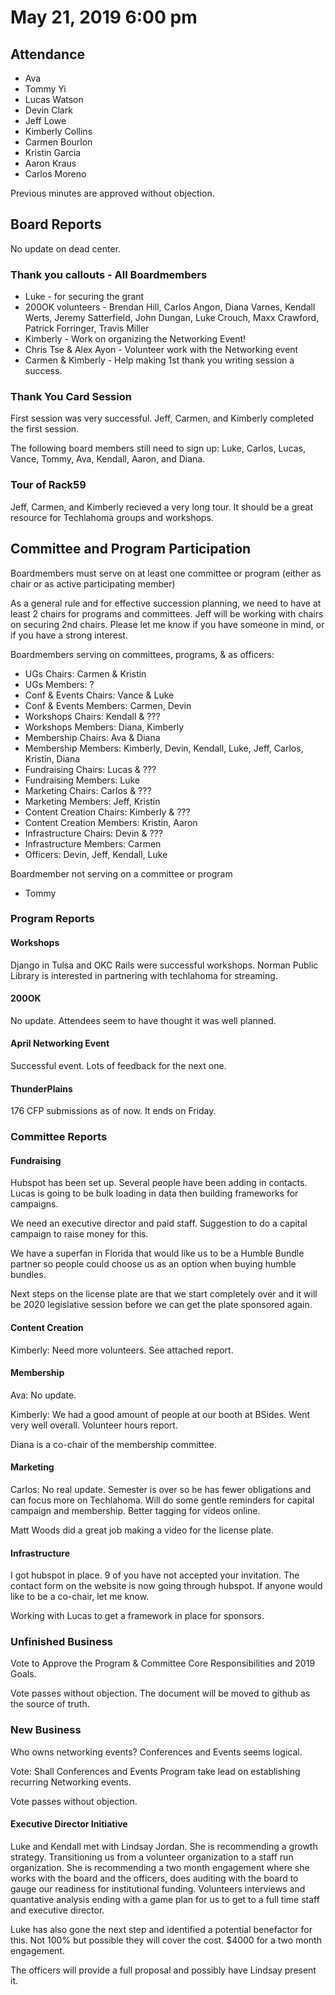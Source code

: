 # May 21, 2019 6:00 pm

## Attendance
* Ava
* Tommy Yi
* Lucas Watson
* Devin Clark
* Jeff Lowe
* Kimberly Collins
* Carmen Bourlon
* Kristin Garcia
* Aaron Kraus
* Carlos Moreno

Previous minutes are approved without objection.

## Board Reports

No update on dead center.

### Thank you callouts - All Boardmembers

* Luke - for securing the grant
* 200OK volunteers - Brendan Hill, Carlos Angon, Diana Varnes, Kendall Werts, Jeremy Satterfield, John Dungan, Luke Crouch, Maxx Crawford, Patrick Forringer, Travis Miller
* Kimberly - Work on organizing the Networking Event!
* Chris Tse & Alex Ayon - Volunteer work with the Networking event
* Carmen & Kimberly - Help making 1st thank you writing session a success.

### Thank You Card Session

First session was very successful. Jeff, Carmen, and Kimberly completed the first session.

The following board members still need to sign up: Luke, Carlos, Lucas, Vance, Tommy, Ava, Kendall, Aaron, and Diana.

### Tour of Rack59

Jeff, Carmen, and Kimberly recieved a very long tour. It should be a great resource for Techlahoma groups and workshops.

## Committee and Program Participation

Boardmembers must serve on at least one committee or program (either as chair or as active participating member)

As a general rule and for effective succession planning, we need to have at least 2 chairs for programs and committees. Jeff will be working with chairs on securing 2nd chairs. Please let me know if you have someone in mind, or if you have a strong interest.

Boardmembers serving on committees, programs, & as officers:

* UGs Chairs: Carmen & Kristin
* UGs Members: ?
* Conf & Events Chairs: Vance & Luke
* Conf & Events Members: Carmen, Devin
* Workshops Chairs: Kendall & ???
* Workshops Members: Diana, Kimberly
* Membership Chairs: Ava & Diana
* Membership Members: Kimberly, Devin, Kendall, Luke, Jeff, Carlos, Kristin, Diana
* Fundraising Chairs: Lucas & ???
* Fundraising Members: Luke
* Marketing Chairs: Carlos & ???
* Marketing Members: Jeff, Kristin
* Content Creation Chairs: Kimberly & ???
* Content Creation Members: Kristin, Aaron
* Infrastructure Chairs: Devin & ???
* Infrastructure Members: Carmen
* Officers: Devin, Jeff, Kendall, Luke

Boardmember not serving on a committee or program
* Tommy

### Program Reports

#### Workshops

Django in Tulsa and OKC Rails were successful workshops. Norman Public Library is interested in partnering with techlahoma for streaming.

#### 200OK

No update. Attendees seem to have thought it was well planned.

#### April Networking Event

Successful event. Lots of feedback for the next one.

#### ThunderPlains

176 CFP submissions as of now. It ends on Friday.

### Committee Reports

#### Fundraising

Hubspot has been set up. Several people have been adding in contacts. Lucas is going to be bulk loading in data then building frameworks for campaigns.

We need an executive director and paid staff. Suggestion to do a capital campaign to raise money for this.

We have a superfan in Florida that would like us to be a Humble Bundle partner so people could choose us as an option when buying humble bundles.

Next steps on the license plate are that we start completely over and it will be 2020 legislative session before we can get the plate sponsored again. 

#### Content Creation

Kimberly: Need more volunteers. See attached report.

#### Membership

Ava: No update.

Kimberly: We had a good amount of people at our booth at BSides. Went very well overall. Volunteer hours report.

Diana is a co-chair of the membership committee.


#### Marketing

Carlos: No real update. Semester is over so he has fewer obligations and can focus more on Techlahoma. Will do some gentle reminders for capital campaign and membership. Better tagging for videos online.

Matt Woods did a great job making a video for the license plate.

#### Infrastructure

I got hubspot in place. 9 of you have not accepted your invitation. The contact form on the website is now going through hubspot. If anyone would like to be a co-chair, let me know.

Working with Lucas to get a framework in place for sponsors.


### Unfinished Business

Vote to Approve the Program & Committee Core Responsibilities and 2019 Goals.

Vote passes without objection. The document will be moved to github as the source of truth.

### New Business

Who owns networking events? Conferences and Events seems logical.

Vote: Shall Conferences and Events Program take lead on establishing recurring Networking events.

Vote passes without objection.

#### Executive Director Initiative

Luke and Kendall met with Lindsay Jordan. She is recommending a growth strategy. Transitioning us from a volunteer organization to a staff run organization. She is recommending a two month engagement where she works with the board and the officers, does auditing with the board to gauge our readiness for institutional funding. Volunteers interviews and quantative analysis ending with a game plan for us to get to a full time staff and executive director.

Luke has also gone the next step and identified a potential benefactor for this. Not 100% but possible they will cover the cost. $4000 for a two month engagement.

The officers will provide a full proposal and possibly have Lindsay present it.

